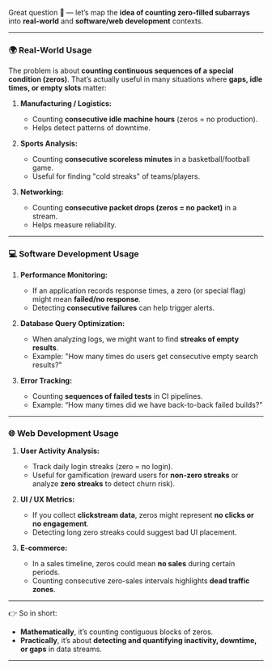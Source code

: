 Great question 🚀 — let’s map the **idea of counting zero-filled subarrays** into **real-world** and **software/web development** contexts.

---

### 🌍 Real-World Usage

The problem is about **counting continuous sequences of a special condition (zeros)**.
That’s actually useful in many situations where **gaps, idle times, or empty slots** matter:

1. **Manufacturing / Logistics:**

   * Counting **consecutive idle machine hours** (zeros = no production).
   * Helps detect patterns of downtime.

2. **Sports Analysis:**

   * Counting **consecutive scoreless minutes** in a basketball/football game.
   * Useful for finding "cold streaks" of teams/players.

3. **Networking:**

   * Counting **consecutive packet drops (zeros = no packet)** in a stream.
   * Helps measure reliability.

---

### 💻 Software Development Usage

1. **Performance Monitoring:**

   * If an application records response times, a zero (or special flag) might mean **failed/no response**.
   * Detecting **consecutive failures** can help trigger alerts.

2. **Database Query Optimization:**

   * When analyzing logs, we might want to find **streaks of empty results**.
   * Example: "How many times do users get consecutive empty search results?"

3. **Error Tracking:**

   * Counting **sequences of failed tests** in CI pipelines.
   * Example: “How many times did we have back-to-back failed builds?”

---

### 🌐 Web Development Usage

1. **User Activity Analysis:**

   * Track daily login streaks (zero = no login).
   * Useful for gamification (reward users for **non-zero streaks** or analyze **zero streaks** to detect churn risk).

2. **UI / UX Metrics:**

   * If you collect **clickstream data**, zeros might represent **no clicks or no engagement**.
   * Detecting long zero streaks could suggest bad UI placement.

3. **E-commerce:**

   * In a sales timeline, zeros could mean **no sales** during certain periods.
   * Counting consecutive zero-sales intervals highlights **dead traffic zones**.

---

👉 So in short:

* **Mathematically**, it’s counting contiguous blocks of zeros.
* **Practically**, it’s about **detecting and quantifying inactivity, downtime, or gaps** in data streams.

---
